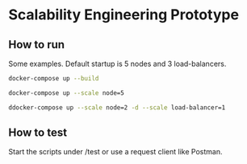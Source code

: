 # Scalability Engineering Prototype



## How to run

Some examples. Default startup is 5 nodes and 3 load-balancers.

```sh
docker-compose up --build
```

```sh
docker-compose up --scale node=5
```

```sh
ddocker-compose up --scale node=2 -d --scale load-balancer=1
```

## How to test
Start the scripts under /test or use a request client like Postman.